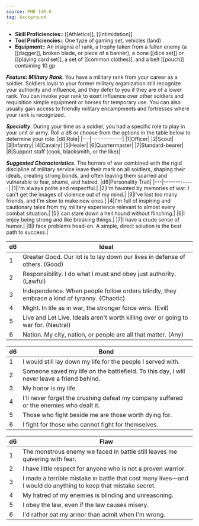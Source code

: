 ```yaml
---
source: PHB 140.0
tag: background
---
```



- **Skill Proficiencies:**: [[Athletics]], [[Intimidation]]
- **Tool Proficiencies:**: One type of gaming set, vehicles (land)
- **Equipment:**: An insignia of rank, a trophy taken from a fallen enemy (a [[dagger]], broken blade, or piece of a banner), a bone [[dice set]] or [[playing card set]], a set of [[common clothes]], and a belt [[pouch]] containing 10 gp


**_Feature: Military Rank_**. You have a military rank from your career as a soldier. Soldiers loyal to your former military organization still recognize your authority and influence, and they defer to you if they are of a lower rank. You can invoke your rank to exert influence over other soldiers and requisition simple equipment or horses for temporary use. You can also usually gain access to friendly military encampments and fortresses where your rank is recognized.

**_Specialty_**. During your time as a soldier, you had a specific role to play in your unit or army. Roll a d8 or choose from the options in the table below to determine your role:
|d8|Role|
|---|-------------|
|1|Officer|
|2|Scout|
|3|Infantry|
|4|Cavalry|
|5|Healer|
|6|Quartermaster|
|7|Standard-bearer|
|8|Support staff (cook, blacksmith, or the like)|


**_Suggested Characteristics_**. The horrors of war combined with the rigid discipline of military service leave their mark on all soldiers, shaping their ideals, creating strong bonds, and often leaving them scarred and vulnerable to fear, shame, and hatred.
|d8|Personality Trait|
|---|-------------|
|1|I'm always polite and respectful.|
|2|I'm haunted by memories of war. I can't get the images of violence out of my mind.|
|3|I've lost too many friends, and I'm slow to make new ones.|
|4|I'm full of inspiring and cautionary tales from my military experience relevant to almost every combat situation.|
|5|I can stare down a hell hound without flinching.|
|6|I enjoy being strong and like breaking things.|
|7|I have a crude sense of humor.|
|8|I face problems head-on. A simple, direct solution is the best path to success.|

|d6|Ideal|
|---|-------------|
|1|Greater Good. Our lot is to lay down our lives in defense of others. (Good)|
|2|Responsibility. I do what I must and obey just authority. (Lawful)|
|3|Independence. When people follow orders blindly, they embrace a kind of tyranny. (Chaotic)|
|4|Might. In life as in war, the stronger force wins. (Evil)|
|5|Live and Let Live. Ideals aren't worth killing over or going to war for. (Neutral)|
|6|Nation. My city, nation, or people are all that matter. (Any)|

|d6|Bond|
|---|-------------|
|1|I would still lay down my life for the people I served with.|
|2|Someone saved my life on the battlefield. To this day, I will never leave a friend behind.|
|3|My honor is my life.|
|4|I'll never forget the crushing defeat my company suffered or the enemies who dealt it.|
|5|Those who fight beside me are those worth dying for.|
|6|I fight for those who cannot fight for themselves.|

|d6|Flaw|
|---|-------------|
|1|The monstrous enemy we faced in battle still leaves me quivering with fear.|
|2|I have little respect for anyone who is not a proven warrior.|
|3|I made a terrible mistake in battle that cost many lives—and I would do anything to keep that mistake secret.|
|4|My hatred of my enemies is blinding and unreasoning.|
|5|I obey the law, even if the law causes misery.|
|6|I'd rather eat my armor than admit when I'm wrong.|

